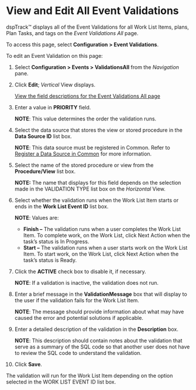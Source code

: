# View and Edit All Event Validations

dspTrack™ displays all of the Event Validations for all Work List Items,
plans, Plan Tasks, and tags on the *Event Validations All* page.

To access this page, select **Configuration \> Event Validations**.

To edit an Event Validation on this page:

1.  Select <span style="font-weight: bold;">Configuration \> Events \>
    Validations</span><span style="font-weight: bold;">All</span> from
    the <span style="font-style: italic;">Navigation</span> pane.

2.  Click **Edit**; *Vertical* View displays.
    
    [View the field descriptions for the Event Validations All
    page](../Page_Desc/Event_Validations_All.htm)

3.  Enter a value in **PRIORITY** field.
    
    **NOTE**: This value determines the order the validation runs.

4.  Select the data source that stores the view or stored procedure in
    the **Data Source ID** list box.
    
    **NOTE**: This data source must be registered in Common. Refer to
    [Register a Data Source in
    Common](../../Common/Use_Cases/Register_a_Data_Source_in_Common.htm)
    for more information.

5.  Select the name of the stored procedure or view from the
    **Procedure/View** list box.
    
    **NOTE:** The name that displays for this field depends on the
    selection made in the VALIDATION TYPE list box on the *Horizontal*
    View.

6.  Select whether the validation runs when the Work List Item starts or
    ends in the **Work List Event ID** list box.
    
    **NOTE**: Values are:
    
      - **Finish –** The validation runs when a user completes the Work
        List Item. To complete work, on the Work List, click Next Action
        when the task’s status is In Progress.
      - **Start –** The validation runs when a user starts work on the
        Work List Item. To start work, on the Work List, click Next
        Action when the task’s status is Ready.

7.  Click the <span style="font-weight: bold;">ACTIVE</span> check box
    to disable it, if necessary.
    
    **NOTE**: If a validation is inactive, the validation does not run.

8.  Enter a brief message in the **ValidationMessage** box that will
    display to the user if the validation fails for the Work List Item.
    
    **NOTE**: The message should provide information about what may have
    caused the error and potential solutions if applicable.

9.  Enter a detailed description of the validation in the
    **Description** box.
    
    **NOTE**: This description should contain notes about the validation
    that serve as a summary of the SQL code so that another user does
    not have to review the SQL code to understand the validation.

10. Click **Save**.

The validation will run for the Work List Item depending on the option
selected in the WORK LIST EVENT ID list box.
